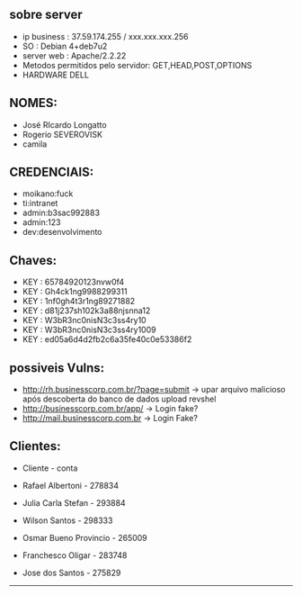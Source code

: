 ## sobre server
- ip business : 37.59.174.255  / xxx.xxx.xxx.256
- SO : Debian 4+deb7u2
- server web : Apache/2.2.22
- Metodos permitidos pelo servidor: GET,HEAD,POST,OPTIONS   
- HARDWARE DELL

## NOMES:
- José RIcardo Longatto
- Rogerio SEVEROVISK
- camila

## CREDENCIAIS:
- moikano:fuck
- ti:intranet 
- admin:b3sac992883
- admin:123
- dev:desenvolvimento

## Chaves:
- KEY : 65784920123nvw0f4 
- KEY : Gh4ck1ng9988299311
- KEY : 1nf0gh4t3r1ng89271882
- KEY : d81j237sh102k3a88njsnna12
- KEY : W3bR3nc0nisN3c3ss4ry10
- KEY : W3bR3nc0nisN3c3ss4ry1009
- KEY : ed05a6d4d2fb2c6a35fe40c0e53386f2
## possiveis Vulns: 
- http://rh.businesscorp.com.br/?page=submit -> upar arquivo malicioso após descoberta do banco de dados upload revshel
- http://businesscorp.com.br/app/ -> Login fake?
- http://mail.businesscorp.com.br -> Login Fake?


## Clientes:
- Cliente - conta

- Rafael Albertoni - 278834
- Julia Carla Stefan - 293884
- Wilson Santos - 298333
- Osmar Bueno Provincio - 265009 
- Franchesco Oligar - 283748
- Jose dos Santos - 275829


--- 

